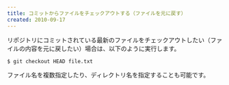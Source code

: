 ```yaml
---
title: コミットからファイルをチェックアウトする（ファイルを元に戻す）
created: 2010-09-17
---
```


リポジトリにコミットされている最新のファイルをチェックアウトしたい（ファイルの内容を元に戻したい）場合は、以下のように実行します。

~~~
$ git checkout HEAD file.txt
~~~

ファイル名を複数指定したり、ディレクトリ名を指定することも可能です。

